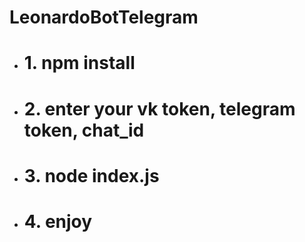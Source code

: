 # LeonardoBotTelegram
<ul>
  <li><h1><b>1.</b> npm install</h1></li>
  <li><h1><b>2.</b> enter your vk token, telegram token, chat_id</h1></li>
  <li><h1><b>3.</b> node index.js</h1></li>
  <li><h1><b>4.</b> enjoy</h1></li>
</ul>
